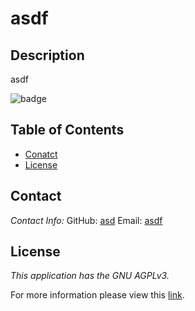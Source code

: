 # asdf
## Description
asdf

![badge](https://img.shields.io/badge/license-GNUAGPLv3-brightorange)

## Table of Contents
  * [Conatct](#contact)
  * [License](#license)
      
## Contact
  
  _Contact Info:_
  GitHub: [asd](https://github.com/asd)
  Email: [asdf](mailto:asdf)
    
## License
      
  _This application has the GNU AGPLv3._
      
  For more information please view this [link](https://choosealicense.com/licenses/agpl-3.0/).